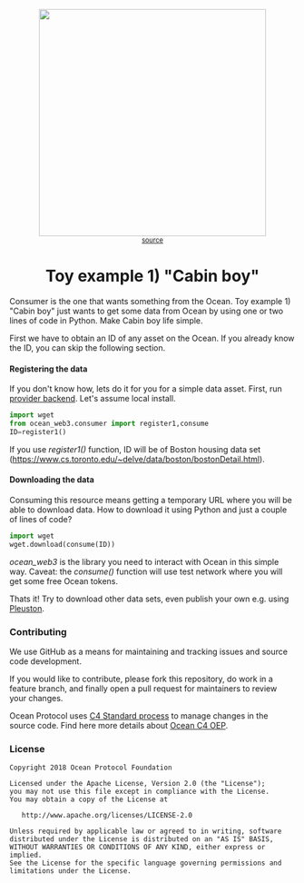<p align="center">
  <img width="400" src="https://media.giphy.com/media/l0MYCVtjdO2g7KbT2/giphy.gif" /><br />
   <sup><a href="https://giphy.com/gifs/lion-movie-lion-movie-sunny-pawar-l0MYCVtjdO2g7KbT2">source</a></sup>
</p>

<h1 align='center'> Toy example 1) "Cabin boy"</h1>

Consumer is the one that wants something from the Ocean. Toy example 1) "Cabin boy" just wants to get some data from Ocean by using one or two lines of code in Python. Make Cabin boy life simple.

First we have to obtain an ID of any asset on the Ocean. 
If you already know the ID, you can skip the following section. 
#### Registering the data
If you don't know how, lets do it for you for a simple data asset. First, run [provider backend](https://github.com/oceanprotocol/provider-backend). Let's assume local install.
```python
import wget
from ocean_web3.consumer import register1,consume
ID=register1()
```
If you use _register1()_ function, ID will be of Boston housing data set (https://www.cs.toronto.edu/~delve/data/boston/bostonDetail.html).

#### Downloading the data
Consuming this resource means getting a temporary URL where you will be able to download data. How to download it using Python and just a couple of lines of code?
```python
import wget
wget.download(consume(ID))
```
_ocean_web3_ is the library you need to interact with Ocean in this simple way. 
Caveat: the _consume()_ function will use test network where you will get some free Ocean tokens.  

Thats it! Try to download other data sets, even publish your own e.g. using [Pleuston](https://github.com/oceanprotocol/pleuston). 


### Contributing

We use GitHub as a means for maintaining and tracking issues and source code development.

If you would like to contribute, please fork this repository, do work in a feature branch, and finally open a pull request for maintainers to review your changes.

Ocean Protocol uses [C4 Standard process](https://github.com/unprotocols/rfc/blob/master/1/README.md) to manage changes in the source code.  Find here more details about [Ocean C4 OEP](https://github.com/oceanprotocol/OEPs/tree/master/1).

### License

```
Copyright 2018 Ocean Protocol Foundation

Licensed under the Apache License, Version 2.0 (the "License");
you may not use this file except in compliance with the License.
You may obtain a copy of the License at

   http://www.apache.org/licenses/LICENSE-2.0

Unless required by applicable law or agreed to in writing, software
distributed under the License is distributed on an "AS IS" BASIS,
WITHOUT WARRANTIES OR CONDITIONS OF ANY KIND, either express or implied.
See the License for the specific language governing permissions and
limitations under the License.
```


